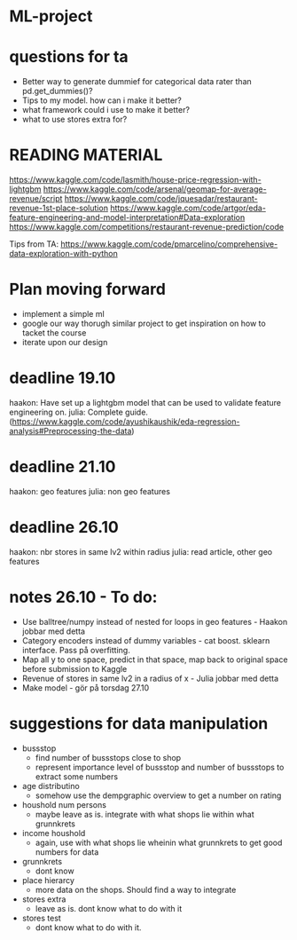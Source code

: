 # ML-project

# questions for ta
- Better way to generate dummief for categorical data rater than pd.get_dummies()?
- Tips to my model. how can i make it better?
- what framework could i use to make it better? 
- what to use stores extra for?


# READING MATERIAL
https://www.kaggle.com/code/lasmith/house-price-regression-with-lightgbm
https://www.kaggle.com/code/arsenal/geomap-for-average-revenue/script
https://www.kaggle.com/code/jquesadar/restaurant-revenue-1st-place-solution
https://www.kaggle.com/code/artgor/eda-feature-engineering-and-model-interpretation#Data-exploration
https://www.kaggle.com/competitions/restaurant-revenue-prediction/code

Tips from TA: https://www.kaggle.com/code/pmarcelino/comprehensive-data-exploration-with-python


# Plan moving forward
 - implement a simple ml
 - google our way thorugh similar project to get inspiration on how to tacket the course
 - iterate upon our design

# deadline 19.10
haakon: Have set up a lightgbm model that can be used to validate feature engineering on. 
julia: Complete guide. (https://www.kaggle.com/code/ayushikaushik/eda-regression-analysis#Preprocessing-the-data)

# deadline 21.10
haakon: geo features
julia: non geo features

# deadline 26.10
haakon: nbr stores in same lv2 within radius
julia: read article, other geo features


# notes 26.10 - To do:
- Use balltree/numpy instead of nested for loops in geo features - Haakon jobbar med detta
- Category encoders instead of dummy variables - cat boost. sklearn interface. Pass på overfitting.
- Map all y to one space, predict in that space, map back to original space before submission to Kaggle
- Revenue of stores in same lv2 in a radius of x - Julia jobbar med detta
- Make model - gör på torsdag 27.10


# suggestions for data manipulation
- bussstop
    - find number of bussstops close to shop
    - represent importance level of bussstop and number of bussstops to extract some numbers
- age distributino
    - somehow use the dempgraphic overview to get a number on rating
- houshold num persons
    - maybe leave as is. integrate with what shops lie within what grunnkrets
- income houshold
    - again, use with what shops lie wheinin what grunnkrets to get good numbers for data
- grunnkrets
    - dont know
- place hierarcy
    - more data on the shops. Should find a way to integrate
- stores extra
    - leave as is. dont know what to do with it
- stores test
    - dont know what to do with it. 

